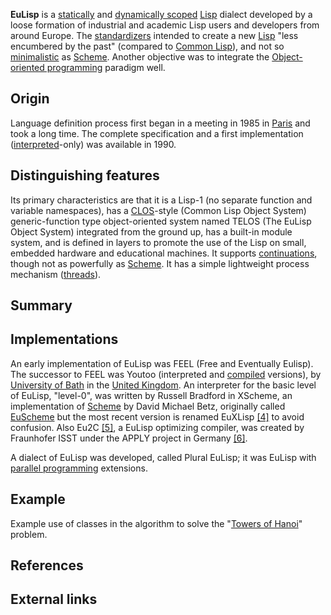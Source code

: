 **EuLisp** is a [statically][0] and [dynamically scoped][0] [Lisp][1] dialect developed by a loose formation of industrial and academic Lisp users and developers from around Europe. The [standardizers][2] intended to create a new [Lisp][3] "less encumbered by the past" (compared to [Common Lisp][4]), and not so [minimalistic][5] as [Scheme][6]. Another objective was to integrate the [Object-oriented programming][7] paradigm well.

## Origin

Language definition process first began in a meeting in 1985 in [Paris][8] and took a long time. The complete specification and a first implementation ([interpreted][9]-only) was available in 1990\.

## Distinguishing features

Its primary characteristics are that it is a Lisp-1 (no separate function and variable namespaces), has a [CLOS][10]-style (Common Lisp Object System) generic-function type object-oriented system named TELOS (The EuLisp Object System) integrated from the ground up, has a built-in module system, and is defined in layers to promote the use of the Lisp on small, embedded hardware and educational machines. It supports [continuations][11], though not as powerfully as [Scheme][6]. It has a simple lightweight process mechanism ([threads][12]).

## Summary

## Implementations

An early implementation of EuLisp was FEEL (Free and Eventually Eulisp). The successor to FEEL was Youtoo (interpreted and [compiled][13] versions), by [University of Bath][14] in the [United Kingdom][15]. An interpreter for the basic level of EuLisp, "level-0", was written by Russell Bradford in XScheme, an implementation of [Scheme][6] by David Michael Betz, originally called [EuScheme][16] but the most recent version is renamed EuXLisp [\[4\]][17] to avoid confusion. Also Eu2C [\[5\]][17], a EuLisp optimizing compiler, was created by Fraunhofer ISST under the APPLY project in Germany [\[6\]][18].

A dialect of EuLisp was developed, called Plural EuLisp; it was EuLisp with [parallel programming][19] extensions.

## Example

Example use of classes in the algorithm to solve the "[Towers of Hanoi][20]" problem.

## References

## External links

[0]: /wiki/Scope_(programming) "Scope (programming)"
[1]: /wiki/Lisp_programming_language "Lisp programming language"
[2]: /wiki/Standardization "Standardization"
[3]: /wiki/Lisp_(programming_language) "Lisp (programming language)"
[4]: /wiki/Common_Lisp "Common Lisp"
[5]: /wiki/Minimalism_(computing) "Minimalism (computing)"
[6]: /wiki/Scheme_(programming_language) "Scheme (programming language)"
[7]: /wiki/Object-oriented_programming "Object-oriented programming"
[8]: /wiki/Paris "Paris"
[9]: /wiki/Interpreter_(computing) "Interpreter (computing)"
[10]: /wiki/CLOS "CLOS"
[11]: /wiki/Continuation "Continuation"
[12]: /wiki/Thread_(computer_science) "Thread (computer science)"
[13]: /wiki/Compiler "Compiler"
[14]: /wiki/University_of_Bath "University of Bath"
[15]: /wiki/United_Kingdom "United Kingdom"
[16]: http://people.bath.ac.uk/masrjb/Sources/euscheme.html
[17]: https://github.com/Henry/EuLisp/
[18]: http://publica.fraunhofer.de/dokumente/PX-46999.html
[19]: /wiki/Parallel_computing "Parallel computing"
[20]: /wiki/Towers_of_Hanoi "Towers of Hanoi"